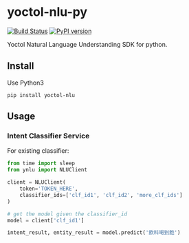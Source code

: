# yoctol-nlu-py
[![Build Status](https://travis-ci.org/Yoctol/yoctol-nlu-py.svg?branch=master)](https://travis-ci.org/Yoctol/yoctol-nlu-py)
[![PyPI version](https://badge.fury.io/py/yoctol-nlu.svg)](https://badge.fury.io/py/yoctol-nlu)

Yoctol Natural Language Understanding SDK for python.

## Install
Use Python3
```
pip install yoctol-nlu
```

## Usage

### Intent Classifier Service

For existing classifier:
```python
from time import sleep
from ynlu import NLUClient

client = NLUClient(
    token='TOKEN_HERE',
    classifier_ids=['clf_id1', 'clf_id2', 'more_clf_ids']
)

# get the model given the classifier_id
model = client['clf_id1']

intent_result, entity_result = model.predict('飲料喝到飽')

```
